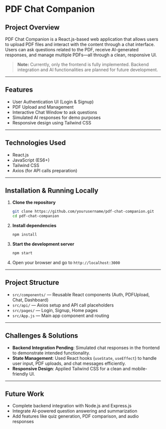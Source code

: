 
# PDF Chat Companion

## Project Overview

PDF Chat Companion is a React.js-based web application that allows users to upload PDF files and interact with the content through a chat interface. Users can ask questions related to the PDF, receive AI-generated responses, and manage multiple PDFs—all through a clean, responsive UI.

> **Note:** Currently, only the frontend is fully implemented. Backend integration and AI functionalities are planned for future development.

---

## Features

* User Authentication UI (Login & Signup)
* PDF Upload and Management
* Interactive Chat Window to ask questions
* Simulated AI responses for demo purposes
* Responsive design using Tailwind CSS

---

## Technologies Used

* React.js
* JavaScript (ES6+)
* Tailwind CSS
* Axios (for API calls preparation)

---

## Installation & Running Locally

1. **Clone the repository**

   ```bash
   git clone https://github.com/yourusername/pdf-chat-companion.git
   cd pdf-chat-companion
   ```

2. **Install dependencies**

   ```bash
   npm install
   ```

3. **Start the development server**

   ```bash
   npm start
   ```

4. Open your browser and go to `http://localhost:3000`

---

## Project Structure

* `src/components/` — Reusable React components (Auth, PDFUpload, Chat, Dashboard)
* `src/api/` — Axios setup and API call placeholders
* `src/pages/` — Login, Signup, Home pages
* `src/App.js` — Main app component and routing

---

## Challenges & Solutions

* **Backend Integration Pending**: Simulated chat responses in the frontend to demonstrate intended functionality.
* **State Management**: Used React hooks (`useState`, `useEffect`) to handle user input, PDF uploads, and chat messages efficiently.
* **Responsive Design**: Applied Tailwind CSS for a clean and mobile-friendly UI.

---

## Future Work

* Complete backend integration with Node.js and Express.js
* Integrate AI-powered question answering and summarization
* Add features like quiz generation, PDF comparison, and audio responses

